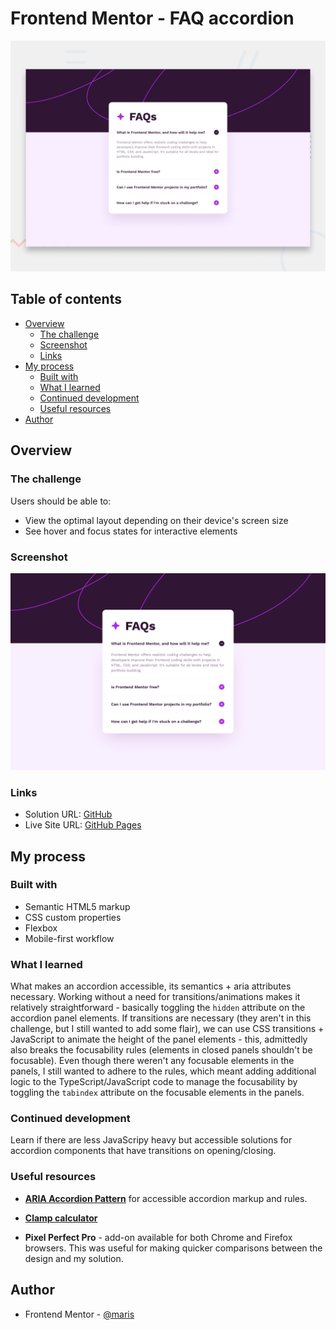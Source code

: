# Frontend Mentor - FAQ accordion

![Design preview for the FAQ accordion coding challenge](preview.jpg)

## Table of contents

- [Overview](#overview)
  - [The challenge](#the-challenge)
  - [Screenshot](#screenshot)
  - [Links](#links)
- [My process](#my-process)
  - [Built with](#built-with)
  - [What I learned](#what-i-learned)
  - [Continued development](#continued-development)
  - [Useful resources](#useful-resources)
- [Author](#author)


## Overview

### The challenge

Users should be able to:

- View the optimal layout depending on their device's screen size
- See hover and focus states for interactive elements

### Screenshot

![](./design/my-solution.png)

### Links

- Solution URL: [GitHub]()
- Live Site URL: [GitHub Pages]()

## My process

### Built with

- Semantic HTML5 markup
- CSS custom properties
- Flexbox
- Mobile-first workflow

### What I learned

What makes an accordion accessible, its semantics + aria attributes necessary. Working without a need for transitions/animations makes it relatively straightforward - basically toggling the `hidden` attribute on the accordion panel elements.
If transitions are necessary (they aren't in this challenge, but I still wanted to add some flair), we can use CSS transitions + JavaScript to animate the height of the panel elements - this, admittedly also breaks the focusability rules (elements in closed panels shouldn't be focusable). Even though there weren't any focusable elements in the panels, I still wanted to adhere to the rules, which meant adding additional logic to the TypeScript/JavaScript code to manage the focusability by toggling the `tabindex` attribute on the focusable elements in the panels.

### Continued development

Learn if there are less JavaScripy heavy but accessible solutions for accordion components that have transitions on opening/closing.

### Useful resources
- [**ARIA Accordion Pattern**](https://www.w3.org/WAI/ARIA/apg/patterns/accordion/) for accessible accordion markup and rules.

- [**Clamp calculator**](https://www.marcbacon.com/tools/clamp-calculator/)

- **Pixel Perfect Pro** - add-on available for both Chrome and Firefox browsers. This was useful for making quicker comparisons between the design and my solution.

## Author

- Frontend Mentor - [@maris](https://www.frontendmentor.io/profile/marisudris)
